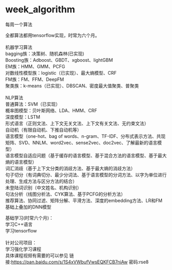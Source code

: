 # week_algorithm
每周一个算法

全都算法都用tensorflow实现，时常为六个月。\
\
机器学习算法\
bagging族：决策树、随机森林(已实现)\
Boosting族：Adboost、GBDT、xgboost、lightGBM\
EM族：HMM、GMM、PCFG\
对数线性模型族：logistic（已实现）、最大熵模型、CRF\
FM族：FM、FFM、DeepFM\
聚类族：k-means（已实现）、DBSCAN、密度最大值聚类、普聚类\
\
NLP算法\
普通算法：SVM（已实现）\
概率图模型：贝叶斯网络、LDA、HMM、CRF\
深度模型：LSTM\
形式语言（正则文法、上下文无关文法、上下文有关文法、无约束文法）\
自动机（有限自动机、下推自动机等）\
语言模型（one-hot、bag of words、n-gram、TF-IDF、分布式表示方法、共现矩阵、SVD、NNLM、word2vec、sense2vec、doc2vec、了解最新的语言模型）\
语言模型自适应问题（基于缓存的语言模型、基于混合方法的语言模型、基于最大熵的语言模型）\
词汇消歧（基于上下文分类的消歧方法、基于最大熵的消歧方法）\
句子切分（有词典切分、最少分词法、基于语言模型的分词方法、以字为单位进行处理、生成方法与区分方法的结合）\
未登陆词识别（中文姓名、机构识别）\
句法分析（线图分析法、CYK算法、基于PCFG的分析方法） \
推荐算法、协同过滤、矩阵分解、平滑方法、深度的embedding方法、LR和FM基础上叠加的DNN模型

基础学习(时常六个月)：\
学习C++语言\
学习tensorflow\
\
针对公司项目：\
学习强化学习课程\
具体课程视频有需要的可以参见  链接:https://pan.baidu.com/s/1S4xVWbufVwsEQKFCB7niAw  密码:rse8
